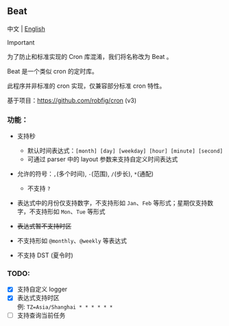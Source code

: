 ## Beat

中文 | [English](README_EN.md)  

> [!IMPORTANT]  
> 为了防止和标准实现的 Cron 库混淆，我们将名称改为 Beat 。

Beat 是一个类似 cron 的定时库。

此程序并非标准的 cron 实现，仅兼容部分标准 cron 特性。  

基于项目：https://github.com/robfig/cron (v3)  

### 功能：  

- 支持秒
  - 默认时间表达式：`[month] [day] [weekday] [hour] [minute] [second]`  
  - 可通过 parser 中的 layout 参数来支持自定义时间表达式  

- 允许的符号：`,`(多个时间), `-`(范围), `/`(步长), `*`(通配)  
  - 不支持 `?`  

- 表达式中的月份仅支持数字，不支持形如 `Jan`、`Feb` 等形式；星期仅支持数字，不支持形如 `Mon`、`Tue` 等形式  

- ~~表达式暂不支持时区~~  

- 不支持形如 `@monthly`、`@weekly` 等表达式  

- 不支持 DST (夏令时)  

### TODO:  

- [x] 支持自定义 logger  
- [x] 表达式支持时区  
      例: `TZ=Asia/Shanghai * * * * * *`
- [ ] 支持查询当前任务  

